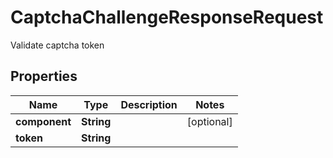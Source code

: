 

# CaptchaChallengeResponseRequest

Validate captcha token

## Properties

| Name | Type | Description | Notes |
|------------ | ------------- | ------------- | -------------|
|**component** | **String** |  |  [optional] |
|**token** | **String** |  |  |



